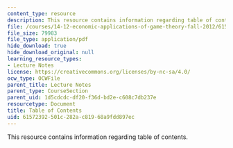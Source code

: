 ```yaml
---
content_type: resource
description: This resource contains information regarding table of contents.
file: /courses/14-12-economic-applications-of-game-theory-fall-2012/61572392501c282ac81968a9fdd897ec_MIT14_12F12_tableofcontnts.pdf
file_size: 79983
file_type: application/pdf
hide_download: true
hide_download_original: null
learning_resource_types:
- Lecture Notes
license: https://creativecommons.org/licenses/by-nc-sa/4.0/
ocw_type: OCWFile
parent_title: Lecture Notes
parent_type: CourseSection
parent_uid: 1d5cdcdc-df20-f36d-bd2e-c608c7db237e
resourcetype: Document
title: Table of Contents
uid: 61572392-501c-282a-c819-68a9fdd897ec
---
```

This resource contains information regarding table of contents.